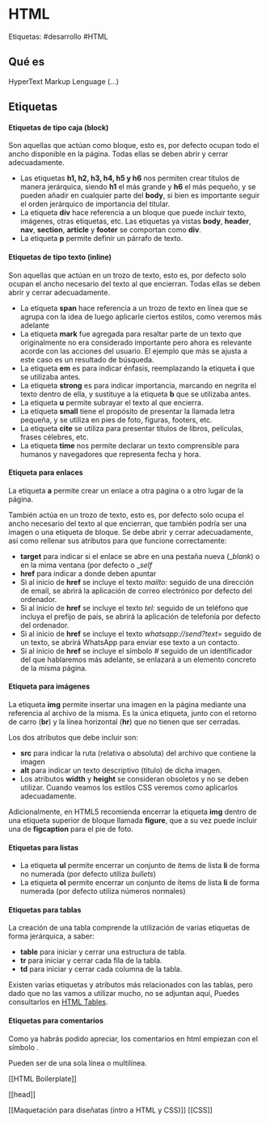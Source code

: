 # HTML
Etiquetas: #desarrollo #HTML

## Qué es
HyperText Markup Lenguage (...)

## Etiquetas
#### Etiquetas de tipo caja (block)
Son aquellas que actúan como bloque, esto es, por defecto ocupan todo el ancho disponible en la página. Todas ellas se deben abrir y cerrar adecuadamente.  
  

-   Las etiquetas **h1, h2, h3, h4, h5 y h6** nos permiten crear títulos de manera jerárquica, siendo **h1** el más grande y **h6** el más pequeño, y se pueden añadir en cualquier parte del **body**, si bien es importante seguir el orden jerárquico de importancia del titular.
-   La etiqueta **div** hace referencia a un bloque que puede incluir texto, imágenes, otras etiquetas, etc. Las etiquetas ya vistas **body**, **header**, **nav**, **section**, **article** y **footer** se comportan como **div**.
-   La etiqueta **p** permite definir un párrafo de texto.
  

#### Etiquetas de tipo texto (inline)
Son aquellas que actúan en un trozo de texto, esto es, por defecto solo ocupan el ancho necesario del texto al que encierran. Todas ellas se deben abrir y cerrar adecuadamente.  
  

-   La etiqueta **span** hace referencia a un trozo de texto en línea que se agrupa con la idea de luego aplicarle ciertos estilos, como veremos más adelante
-   La etiqueta **mark** fue agregada para resaltar parte de un texto que originalmente no era considerado importante pero ahora es relevante acorde con las acciones del usuario. El ejemplo que más se ajusta a este caso es un resultado de búsqueda.
-   La etiqueta **em** es para indicar énfasis, reemplazando la etiqueta **i** que se utilizaba antes.
-   La etiqueta **strong** es para indicar importancia, marcando en negrita el texto dentro de ella, y sustituye a la etiqueta **b** que se utilizaba antes.
-   La etiqueta **u** permite subrayar el texto al que encierra.
-   La etiqueta **small** tiene el propósito de presentar la llamada letra pequeña, y se utiliza en pies de foto, figuras, footers, etc.
-   La etiqueta **cite** se utiliza para presentar títulos de libros, películas, frases célebres, etc.
-   La etiqueta **time** nos permite declarar un texto comprensible para humanos y navegadores que representa fecha y hora.

  
  

#### Etiqueta para enlaces

  
  
La etiqueta **a** permite crear un enlace a otra página o a otro lugar de la página.  
  
También actúa en un trozo de texto, esto es, por defecto solo ocupa el ancho necesario del texto al que encierran, que también podría ser una imagen o una etiqueta de bloque. Se debe abrir y cerrar adecuadamente, así como rellenar sus atributos para que funcione correctamente:  
  

-   **target** para indicar si el enlace se abre en una pestaña nueva (__blank_) o en la mima ventana (por defecto o __self_
-   **href** para indicar a donde deben apuntar
-   Si al inicio de **href** se incluye el texto _mailto:_ seguido de una dirección de email, se abrirá la aplicación de correo electrónico por defecto del ordenador.
-   Si al inicio de **href** se incluye el texto _tel:_ seguido de un teléfono que incluya el prefijo de país, se abrirá la aplicación de telefonía por defecto del ordenador.
-   Si al inicio de **href** se incluye el texto _whatsapp://send?text=_ seguido de un texto, se abrirá WhatsApp para enviar ese texto a un contacto.
-   Si al inicio de **href** se incluye el símbolo _#_ seguido de un identificador del que hablaremos más adelante, se enlazará a un elemento concreto de la misma página.

  
  

#### Etiqueta para imágenes

  
  
La etiqueta **img** permite insertar una imagen en la página mediante una referencia al archivo de la misma. Es la única etiqueta, junto con el retorno de carro (**br**) y la línea horizontal (**hr**) que no tienen que ser cerradas.  
  
Los dos atributos que debe incluir son:  
  

-   **src** para indicar la ruta (relativa o absoluta) del archivo que contiene la imagen
-   **alt** para indicar un texto descriptivo (título) de dicha imagen.
-   Los atributos **width** y **height** se consideran obsoletos y no se deben utilizar. Cuando veamos los estilos CSS veremos como aplicarlos adecuadamente.

  
  
Adicionalmente, en HTML5 recomienda encerrar la etiqueta **img** dentro de una etiqueta superior de bloque llamada **figure**, que a su vez puede incluir una de **figcaption** para el pie de foto.  
  

#### Etiquetas para listas

  
  

-   La etiqueta **ul** permite encerrar un conjunto de ítems de lista **li** de forma no numerada (por defecto utiliza _bullets_)
-   La etiqueta **ol** permite encerrar un conjunto de ítems de lista **li** de forma numerada (por defecto utiliza números normales)

  
  

#### Etiquetas para tablas

  
  
La creación de una tabla comprende la utilización de varias etiquetas de forma jerárquica, a saber:  
  

-   **table** para iniciar y cerrar una estructura de tabla.
-   **tr** para iniciar y cerrar cada fila de la tabla.
-   **td** para iniciar y cerrar cada columna de la tabla.

  
  
Existen varias etiquetas y atributos más relacionados con las tablas, pero dado que no las vamos a utilizar mucho, no se adjuntan aquí, Puedes consultarlos en [HTML Tables](https://www.w3schools.com/html/html_tables.asp).  
  

#### Etiquetas para comentarios

  
  
Como ya habrás podido apreciar, los comentarios en html empiezan con el símbolo **<!--** y terminan con el símbolo **-->**.  
  
Pueden ser de una sola línea o multilínea.

[[HTML Boilerplate]]

[[head]]

[[Maquetación para diseñatas (intro a HTML y CSS)]]
[[CSS]]